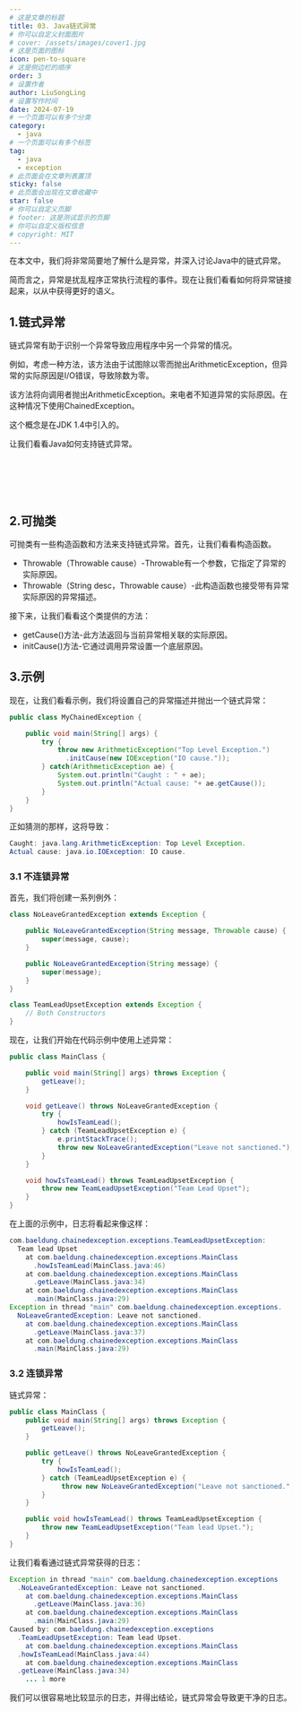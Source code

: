 ```yaml
---
# 这是文章的标题
title: 03. Java链式异常
# 你可以自定义封面图片
# cover: /assets/images/cover1.jpg
# 这是页面的图标
icon: pen-to-square
# 这是侧边栏的顺序
order: 3
# 设置作者
author: LiuSongLing
# 设置写作时间
date: 2024-07-19
# 一个页面可以有多个分类
category:
  - java
# 一个页面可以有多个标签
tag:
  - java
  - exception
# 此页面会在文章列表置顶
sticky: false
# 此页面会出现在文章收藏中
star: false
# 你可以自定义页脚
# footer: 这是测试显示的页脚
# 你可以自定义版权信息
# copyright: MIT
---
```


在本文中，我们将非常简要地了解什么是异常，并深入讨论Java中的链式异常。

简而言之，异常是扰乱程序正常执行流程的事件。现在让我们看看如何将异常链接起来，以从中获得更好的语义。

<!-- more -->


## 1.链式异常

链式异常有助于识别一个异常导致应用程序中另一个异常的情况。

例如，考虑一种方法，该方法由于试图除以零而抛出ArithmeticException，但异常的实际原因是I/O错误，导致除数为零。

该方法将向调用者抛出ArithmeticException。来电者不知道异常的实际原因。在这种情况下使用ChainedException。

这个概念是在JDK 1.4中引入的。

让我们看看Java如何支持链式异常。

<br/><br/><br/><br/>


## 2.可抛类

可抛类有一些构造函数和方法来支持链式异常。首先，让我们看看构造函数。

- Throwable（Throwable cause）-Throwable有一个参数，它指定了异常的实际原因。
- Throwable（String desc，Throwable cause）-此构造函数也接受带有异常实际原因的异常描述。

接下来，让我们看看这个类提供的方法：

- getCause()方法-此方法返回与当前异常相关联的实际原因。
- initCause()方法-它通过调用异常设置一个底层原因。


## 3.示例

现在，让我们看看示例，我们将设置自己的异常描述并抛出一个链式异常：

```java
public class MyChainedException {

    public void main(String[] args) {
        try {
            throw new ArithmeticException("Top Level Exception.")
              .initCause(new IOException("IO cause."));
        } catch(ArithmeticException ae) {
            System.out.println("Caught : " + ae);
            System.out.println("Actual cause: "+ ae.getCause());
        }
    }    
}
```

正如猜测的那样，这将导致：

```java
Caught: java.lang.ArithmeticException: Top Level Exception.
Actual cause: java.io.IOException: IO cause.
```

### 3.1 不连锁异常

首先，我们将创建一系列例外：

```java
class NoLeaveGrantedException extends Exception {

    public NoLeaveGrantedException(String message, Throwable cause) {
        super(message, cause);
    }

    public NoLeaveGrantedException(String message) {
        super(message);
    }
}

class TeamLeadUpsetException extends Exception {
    // Both Constructors
}
```

现在，让我们开始在代码示例中使用上述异常：

```java
public class MainClass {

    public void main(String[] args) throws Exception {
        getLeave();
    }

    void getLeave() throws NoLeaveGrantedException {
        try {
            howIsTeamLead();
        } catch (TeamLeadUpsetException e) {
            e.printStackTrace();
            throw new NoLeaveGrantedException("Leave not sanctioned.");
        }
    }

    void howIsTeamLead() throws TeamLeadUpsetException {
        throw new TeamLeadUpsetException("Team Lead Upset");
    }
}
```

在上面的示例中，日志将看起来像这样：

```java
com.baeldung.chainedexception.exceptions.TeamLeadUpsetException: 
  Team lead Upset
    at com.baeldung.chainedexception.exceptions.MainClass
      .howIsTeamLead(MainClass.java:46)
    at com.baeldung.chainedexception.exceptions.MainClass
      .getLeave(MainClass.java:34)
    at com.baeldung.chainedexception.exceptions.MainClass
      .main(MainClass.java:29)
Exception in thread "main" com.baeldung.chainedexception.exceptions.
  NoLeaveGrantedException: Leave not sanctioned.
    at com.baeldung.chainedexception.exceptions.MainClass
      .getLeave(MainClass.java:37)
    at com.baeldung.chainedexception.exceptions.MainClass
      .main(MainClass.java:29)
```


### 3.2 连锁异常

链式异常：

```java
public class MainClass {
    public void main(String[] args) throws Exception {
        getLeave();
    }

    public getLeave() throws NoLeaveGrantedException {
        try {
            howIsTeamLead();
        } catch (TeamLeadUpsetException e) {
             throw new NoLeaveGrantedException("Leave not sanctioned.", e);
        }
    }

    public void howIsTeamLead() throws TeamLeadUpsetException {
        throw new TeamLeadUpsetException("Team lead Upset.");
    }
}
```

让我们看看通过链式异常获得的日志：

```java
Exception in thread "main" com.baeldung.chainedexception.exceptions
  .NoLeaveGrantedException: Leave not sanctioned. 
    at com.baeldung.chainedexception.exceptions.MainClass
      .getLeave(MainClass.java:36) 
    at com.baeldung.chainedexception.exceptions.MainClass
      .main(MainClass.java:29) 
Caused by: com.baeldung.chainedexception.exceptions
  .TeamLeadUpsetException: Team lead Upset.
    at com.baeldung.chainedexception.exceptions.MainClass
  .howIsTeamLead(MainClass.java:44) 
    at com.baeldung.chainedexception.exceptions.MainClass
  .getLeave(MainClass.java:34) 
    ... 1 more
```

我们可以很容易地比较显示的日志，并得出结论，链式异常会导致更干净的日志。